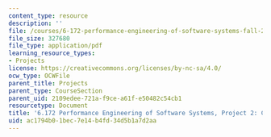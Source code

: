 ```yaml
---
content_type: resource
description: ''
file: /courses/6-172-performance-engineering-of-software-systems-fall-2018/ac1794b01bec7e14b4fd34d5b1a7d2aa_MIT6_172F18_project2.pdf
file_size: 327680
file_type: application/pdf
learning_resource_types:
- Projects
license: https://creativecommons.org/licenses/by-nc-sa/4.0/
ocw_type: OCWFile
parent_title: Projects
parent_type: CourseSection
parent_uid: 2109edee-721a-f9ce-a61f-e50482c54cb1
resourcetype: Document
title: '6.172 Performance Engineering of Software Systems, Project 2: Collision Detection'
uid: ac1794b0-1bec-7e14-b4fd-34d5b1a7d2aa
---
```

